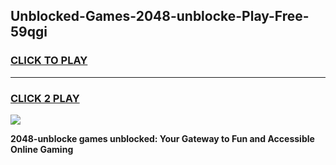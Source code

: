 
## Unblocked-Games-2048-unblocke-Play-Free-59qgi
<h3>
<a href="https://premium76.site?title=2048-unblocke&ref=20M">CLICK TO PLAY</a></h3>
<hr>

<h3>
<a href="https://premium76.site?title=2048-unblocke&ref=20M">CLICK 2 PLAY</a>
  
</h3>

<a href="https://premium76.site?title=2048-unblocke&ref=19M"><img src="https://clearcache.store/games.png"></a>


**2048-unblocke games unblocked: Your Gateway to Fun and Accessible Online Gaming**
